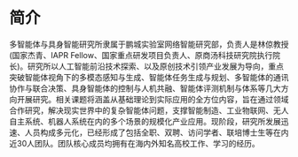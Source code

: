 ---
---

# 简介

多智能体与具身智能研究所隶属于鹏城实验室网络智能研究部，负责人是林倞教授(国家杰青、IAPR Fellow、国家重点研发项目负责人、原商汤科技研究院执行院长)。研究所以人工智能前沿技术探索、以及原创技术引领产业发展为导向，重点突破智能体视角下的多模态感知与生成、智能体任务生成与规划、多智能体的通讯协作与联合决策、具身智能体的控制与人机共融、智能体评测机制与体系等几大方向开展研究。相关课题将涵盖从基础理论到实际应用的全方位内容，旨在通过领域合作研究，解决现实世界中的复杂智能体问题，支撑智能制造、工业物联网、无人自主系统、机器人系统在内的多个场景的规模化产业应用。现阶段，研究所发展迅速、人员构成多元化，已经形成了包括全职、双聘、访问学者、联培博士生等在内近30人团队。团队核心成员均拥有在海内外知名高校工作、学习的经历。



<!-- {% include section.html %}

## Highlights

{% capture text %}

Lorem ipsum dolor sit amet, consectetur adipiscing elit, sed do eiusmod tempor incididunt ut labore et dolore magna aliqua.

{%
  include button.html
  link="research"
  text="See our publications"
  icon="fa-solid fa-arrow-right"
  flip=true
  style="bare"
%}

{% endcapture %}

{%
  include feature.html
  image="images/photo.jpg"
  link="research"
  title="Our Research"
  text=text
%}

{% capture text %}

Lorem ipsum dolor sit amet, consectetur adipiscing elit, sed do eiusmod tempor incididunt ut labore et dolore magna aliqua.

{%
  include button.html
  link="projects"
  text="Browse our projects"
  icon="fa-solid fa-arrow-right"
  flip=true
  style="bare"
%}

{% endcapture %}

{%
  include feature.html
  image="images/photo.jpg"
  link="projects"
  title="Our Projects"
  flip=true
  style="bare"
  text=text
%}

{% capture text %}

Lorem ipsum dolor sit amet, consectetur adipiscing elit, sed do eiusmod tempor incididunt ut labore et dolore magna aliqua.

{%
  include button.html
  link="team"
  text="Meet our team"
  icon="fa-solid fa-arrow-right"
  flip=true
  style="bare"
%}

{% endcapture %}

{%
  include feature.html
  image="images/photo.jpg"
  link="team"
  title="Our Team"
  text=text
%} -->
